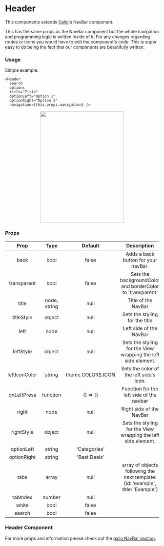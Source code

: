 # Header

This components extends [Galio](https://galio.io?ref=now-uirn-docs)'s NavBar component.

This has the same props as the NavBar component but the whole navigation and programming logic is written inside of it. For any changes regarding routes or icons you would have to edit the component's code. This is super easy to do being the fact that our components are beautifully written.

### Usage
Simple example:
```
<Header
  search
  options
  title="Title"
  optionLeft="Option 1"
  optionRight="Option 2"
  navigation={this.props.navigation} />
```

<p align="center">
  <img src="https://raw.githubusercontent.com/creativetimofficial/argon-react-native/gh-pages/docs/assets/navigation.png" width="274px" height="366px">
</p>


### Props

|      Prop     |     Type     |      Default      |                          Description                          |
|:-------------:|:------------:|:-----------------:|:-------------------------------------------------------------:|
| back          | bool         | false             | Adds a back button for your navBar.                           |
| transparent   | bool         | false             | Sets the backgroundColor and borderColor to 'transparent'     |
| title         | node, string | null              | Title of the NavBar                                           |
| titleStyle    | object       | null              | Sets the styling for the title                                |
| left          | node         | null              | Left side of the NavBar                                       |
| leftStyle     | object       | null              | Sets the styling for the View wrapping the left side element. |
| leftIconColor | string       | theme.COLORS.ICON | Sets the color of the left side's icon.                       |
| onLeftPress   | function     | () => {}          | Function for the left side of the navbar                      |
| right         | node         | null              | Right side of the NavBar                                      |
| rightStyle    | object       | null              | Sets the styling for the View wrapping the left side element. |
|      optionLeft     | string | 'Categories' |             |
|     optionRight     | string | 'Best Deals' |             |
|         tabs        |  array |     null     | array of objects following the next template: {id: 'example', title: 'Example'}            |
|       tabIndex      | number |     null     |             |
|        white        |  bool  |     false    |             |
|       search        |  bool  |     false    |             |

### Header Component

For more props and information please check out the [galio NavBar section](https://galio.io/docs/#/components/navbar).